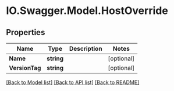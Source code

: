 # IO.Swagger.Model.HostOverride
## Properties

Name | Type | Description | Notes
------------ | ------------- | ------------- | -------------
**Name** | **string** |  | [optional] 
**VersionTag** | **string** |  | [optional] 

[[Back to Model list]](../README.md#documentation-for-models) [[Back to API list]](../README.md#documentation-for-api-endpoints) [[Back to README]](../README.md)

